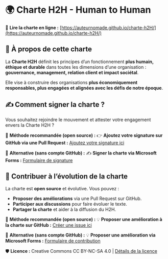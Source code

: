 # 🌍 Charte H2H - Human to Human

📜 **Lire la charte en ligne :** [https://auteurnomade.github.io/charte-h2H/](https://auteurnomade.github.io/charte-h2H/)

## 📖 À propos de cette charte
La **Charte H2H** définit les principes d’un fonctionnement **plus humain, éthique et durable** dans toutes les dimensions d’une organisation : **gouvernance, management, relation client et impact sociétal**.

Elle vise à construire des organisations **plus économiquement responsables, plus engagées et alignées avec les défis de notre époque**.

## ✍️ Comment signer la charte ?
Vous souhaitez rejoindre le mouvement et attester votre engagement envers la Charte H2H ?

🔹 **Méthode recommandée (open source) :**
👉 **Ajoutez votre signature sur GitHub via une Pull Request :** [Ajoutez votre signature ici](SIGNATAIRES.md)

🔹 **Alternative (sans compte GitHub) :**
✍️ **Signer la charte via Microsoft Forms :** [Formulaire de signature](https://forms.office.com/e/zeDTdAxR8C)

## 🚀 Contribuer à l’évolution de la charte
La charte est **open source** et évolutive. Vous pouvez :
- **Proposer des améliorations** via une Pull Request sur GitHub.
- **Participer aux discussions** pour faire évoluer le texte.
- **Partager la charte** et aider à la diffusion du H2H.

🔹 **Méthode recommandée (open source) :**
💡 **Proposer une amélioration à la charte sur GitHub :** 
[Créer une issue ici](https://github.com/auteurnomade/charte-h2H/issues)

🔹 **Alternative (sans compte GitHub) :**
💡 **Proposer une amélioration via Microsoft Forms :** 
[Formulaire de contribution](https://forms.office.com/e/r0Ui7HrFmy)

🛡 **Licence :** Creative Commons CC BY-NC-SA 4.0 | [Détails de la licence](https://creativecommons.org/licenses/by-nc-sa/4.0/deed.fr)

